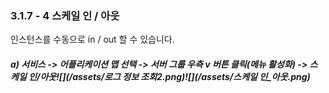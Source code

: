 ### 3.1.7 - 4 스케일 인 / 아웃

인스턴스를 수동으로 in / out 할 수 있습니다.

##### a\) 서비스 -&gt; 어플리케이션 맵 선택 -&gt; 서버 그룹 우측 v 버튼 클릭\(메뉴 활성화\) -&gt; 스케일 인/아웃![](/assets/로그 정보 조회2.png)![](/assets/스케일 인_아웃.png)



